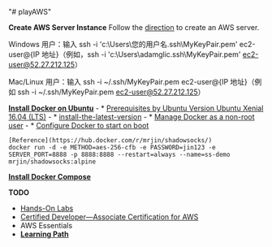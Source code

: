 "# playAWS" 

**Create AWS Server Instance**
Follow the [direction](https://aws.amazon.com/cn/getting-started/tutorials/launch-a-virtual-machine/) to create an AWS server.

Windows 用户：输入 ssh -i 'c:\Users\您的用户名\.ssh\MyKeyPair.pem' ec2-user@{IP 地址}（例如，ssh -i 'c:\Users\adamglic\.ssh\MyKeyPair.pem' ec2-user@52.27.212.125）

Mac/Linux 用户：输入 ssh -i ~/.ssh/MyKeyPair.pem ec2-user@{IP 地址}（例如 ssh -i ~/.ssh/MyKeyPair.pem ec2-user@52.27.212.125）

**[Install Docker on Ubuntu](https://docs.docker.com/engine/installation/linux/ubuntulinux/#/install-the-latest-version)**
	- * [Prerequisites by Ubuntu Version Ubuntu Xenial 16.04 (LTS)](https://docs.docker.com/engine/installation/linux/ubuntulinux/#ubuntu-xenial-1604-lts-wily-1510-trusty-1404-lts)
	- * [install-the-latest-version](https://docs.docker.com/engine/installation/linux/ubuntulinux/#install-the-latest-version)
	- * [Manage Docker as a non-root user](https://docs.docker.com/engine/installation/linux/ubuntulinux/#manage-docker-as-a-non-root-user)
	- * [Configure Docker to start on boot](https://docs.docker.com/engine/installation/linux/ubuntulinux/#configure-docker-to-start-on-boot)

	[Reference](https://hub.docker.com/r/mrjin/shadowsocks/)
	docker run -d -e METHOD=aes-256-cfb -e PASSWORD=jin123 -e SERVER_PORT=8888 -p 8888:8888 --restart=always --name=ss-demo mrjin/shadowsocks:alpine
**[Install Docker Compose](https://docs.docker.com/compose/install/)**

**TODO**
- [Hands-On Labs](https://cloudacademy.com/labs/)
- [Certified Developer—Associate Certification for AWS](https://cloudacademy.com/learning-paths/certified-developer-associate-aws-15/)
- AWS Essentials
- [**Learning Path**](https://cloudacademy.com/learning-paths/)

